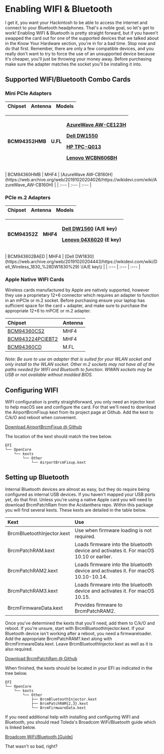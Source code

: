 # Enabling WIFI & Bluetooth

I get it, you want your Hackintosh to be able to access the internet and connect to your Bluetooth headphones. That's a noble goal, so let's get to work! Enabling WIFI & Bluetooth is pretty straight forward, but if you haven't swapped the card out for one of the supported devices that we talked about in the Know Your Hardware section, you're in for a bad time. Stop now and do that first. Remember, there are only a few compatible devices, and you really don't want to try to force the use of an unsupported device because it's cheaper, you'll just be throwing your money away. Before purchasing make sure the adapter matches the socket you'll be installing it into.

## Supported WIFI/Bluetooth Combo Cards

### **Mini PCIe Adapters**

| Chipset | Antenna | Models |
| :--- | :--- | :--- |


<table>
  <thead>
    <tr>
      <th style="text-align:left">BCM94352HMB</th>
      <th style="text-align:left">U.FL</th>
      <th style="text-align:left">
        <p><a href="https://web.archive.org/web/20191003003404/https://wikidevi.com/wiki/AzureWave_AW-CE123H">AzureWave AW-CE123H</a>
        </p>
        <p><a href="https://web.archive.org/web/20191003014022/https://wikidevi.com/wiki/Dell_Wireless_1550_(DW1550)">Dell DW1550</a>
        </p>
        <p><a href="https://web.archive.org/web/20191002211005/https://wikidevi.com/wiki/HP_TPC-Q013">HP TPC-Q013</a>
        </p>
        <p><a href="https://web.archive.org/web/20191003063651/https://wikidevi.com/wiki/Lite-On_WCBN606BH_(Lenovo)">Lenovo WCBN606BH</a>
        </p>
      </th>
    </tr>
  </thead>
  <tbody></tbody>
</table>| BCM94360HMB | MHF4 | [AzureWave AW-CB160H](https://web.archive.org/web/20191020204026/https://wikidevi.com/wiki/AzureWave_AW-CB160H) |
| :--- | :--- | :--- |


### PCIe m.2 Adapters

| Chipset | Antenna | Models |
| :--- | :--- | :--- |


<table>
  <thead>
    <tr>
      <th style="text-align:left">BCM94352Z</th>
      <th style="text-align:left">MHF4</th>
      <th style="text-align:left">
        <p><a href="https://web.archive.org/web/20191003014024/https://wikidevi.com/wiki/Dell_Wireless_1560_(DW1560)">Dell DW1560</a> (A/E
          key)</p>
        <p><a href="https://web.archive.org/web/20191003030111/https://wikidevi.com/wiki/Broadcom_BCM94352Z">Lenovo 04X6020</a> (E
          key)</p>
      </th>
    </tr>
  </thead>
  <tbody></tbody>
</table>| BCM943602BAED | MHF4 | [Dell DW1830](https://web.archive.org/web/20191020204443/https://wikidevi.com/wiki/Dell_Wireless_1830_%28DW1830%29) \(A/E key\) |
| :--- | :--- | :--- |


### Apple Native WIFI Cards

Wireless cards manufactured by Apple are natively supported, however they use a proprietary 12+6 connector which requires an adapter to function in an mPCIe or m.2 socket. Before purchasing ensure your laptop has sufficient space for the card + adapter, and make sure to purchase the appropriate 12+6 to mPCIE or m.2 adapter.

| Chipset | Antenna |
| :--- | :--- |
| [BCM94360CS2](https://web.archive.org/web/20191003030122/https://wikidevi.com/wiki/Broadcom_BCM94360CS2) | MHF4 |
| [BCM943224PCIEBT2](https://web.archive.org/web/20191002215550/https://wikidevi.com/wiki/Broadcom_BCM943224PCIEBT2) | MHF4 |
| [BCM94360CD](https://web.archive.org/web/20191020204211/https://wikidevi.com/wiki/Broadcom_BCM94360CD) | M.FL |

_Note: Be sure to use an adapter that is suited for your WLAN socket and only install to the WLAN socket. Other m.2 sockets may not have all of the paths needed for WIFI and Bluetooth to function. WWAN sockets may be USB or not available without modded BIOS._

## Configuring WIFI

WIFI configuration is pretty straightforward, you only need an injector kext to help macOS see and configure the card. For that we'll need to download the AirportBrcmFixup kext from its project page at Github. Add the kext to C/k/O and reboot when convenient.

[Download AirportBrcmFixup @ Github](https://github.com/acidanthera/AirportBrcmFixup)

The location of the kext should match the tree below.

```text
EFI
└── OpenCore
    └── kexts
        └── Other
            └── AirportBrcmFixup.kext
```

## Setting up Bluetooth

Internal Bluetooth devices are almost as easy, but they do require being configured as internal USB devices. If you haven't mapped your USB ports yet, do that first. Unless you're using a native Apple card you will need to download BrcmPatchRam from the Acidanthera repo. Within this package you will find several kexts. These kexts are detailed in the table below.

| Kext | Use |
| :--- | :--- |
| BrcmBluetoothInjector.kext | Use when firmware loading is not required. |
| BrcmPatchRAM.kext | Loads firmware into the bluetooth device and activates it.  For macOS 10.10 or earlier. |
| BrcmPatchRAM2.kext | Loads firmware into the bluetooth device and activates it.  For macOS 10.10-10.14. |
| BrcmPatchRAM3.kext | Loads firmware into the bluetooth device and activates it.  For macOS 10.15. |
| BrcmFirmwareData.kext | Provides firmware to BrcmPatchRAM2. |

Once you've determined the kexts that you'll need, add them to C/k/O and reboot. If you're unsure, start with BrcmBluetoothInjector.kext. If your Bluetooth device isn't working after a reboot, you need a firmwareloader. Add the appropriate BrcmPatchRAM?.kext along with BrcmFirmwareData.kext. Leave BrcmBluetoothInjector.kext as well as it is also required.

[Download BrcmPatchRam @ Github](https://github.com/acidanthera/BrcmPatchRAM)

When finished, the kexts should be located in your EFI as indicated in the tree below.

```text
EFI
└── OpenCore
    └── kexts
        └── Other
            ├── BrcmBluetoothInjector.kext
            ├── BrcmPatchRAM{2,3}.kext
            └── BrcmFirmwareData.kext
```

If you need additional help with installing and configuring WIFI and Bluetooth, you should read Toleda's Broadcom WiFi/Bluetooth guide which is linked below.

[Broadcom WiFi/Bluetooth \[Guide\]](https://www.tonymacx86.com/threads/broadcom-wifi-bluetooth-guide.242423/)

That wasn't so bad, right?

